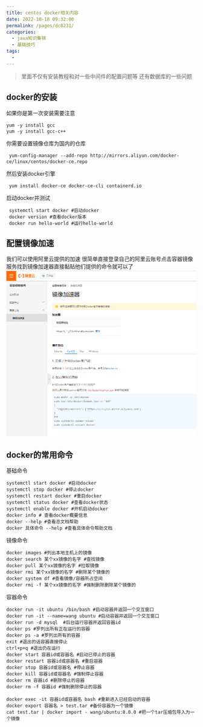 ```yaml
---
title: centos docker相关内容
date: 2022-10-18 09:32:00
permalink: /pages/dc0231/
categories:
  - java知识集锦
  - 基础技巧
tags:
  - 
---
```

> 里面不仅有安装教程和对一些中间件的配置问题等 还有数据库的一些问题

<!-- more -->

## docker的安装

如果你是第一次安装需要注意

```shell
yum -y install gcc 
yum -y install gcc-c++
```
你需要设置镜像仓库为国内的仓库

```shell
 yum-config-manager --add-repo http://mirrors.aliyun.com/docker-ce/linux/centos/docker-ce.repo
```

然后安装docker引擎

```shell
 yum install docker-ce docker-ce-cli containerd.io
```

启动docker并测试

```shell
 systemctl start docker #启动docker
 docker version #查看docker版本
 docker run hello-world #运行hello-world
```
## 配置镜像加速

我们可以使用阿里云提供的加速 很简单直接登录自己的阿里云账号点击容器镜像服务找到镜像加速器直接黏贴他们提供的命令就可以了
![img](../../.vuepress/public/img/blog/Snipaste_2022-10-18_10-09-41.png)

## docker的常用命令

基础命令
```shell
systemctl start docker #启动docker
systemctl stop docker #停止docker
systemctl restart docker #重启docker
systemctl status docker #查看docker状态
systemctl enable docker #开机启动docker
docker info # 查看docker概要信息
docker --help #查看总文档帮助
docker 具体命令 --help #查看具体命令帮助文档
```

镜像命令
```shell
docker images #列出本地主机上的镜像
docker search 某个xx镜像的名字 #查找镜像
docker pull 某个xx镜像的名字 #拉取镜像
docker rmi 某个xx镜像的名字 #删除某个镜像的
docker system df #查看镜像/容器所占空间
docker rmi -f 某个xx镜像的名字 #强制删除删除某个镜像的
```

容器命令
```shell
docker run -it ubuntu /bin/bash #启动容器并返回一个交互窗口
docker run -it --name=wang ubuntu #启动容器并返回一个交互窗口
docker run -d mysql  #后台运行容器并返回容器id
docker ps #罗列出所有正在运行的容器
docker ps -a #罗列出所有的容器
exit #退出的话容器直接停止
ctrl+p+q #退出仍在运行
docker start 容器id或容器名 #启动已停止的容器
docker restart 容器id或容器名 #重启容器
docker stop 容器id或容器名 #停止容器
docker kill 容器id或容器名 #强制停止容器
docker rm 容器id #删除停止的容器
docker rm -f 容器id #强制删除停止的容器

docker exec -it 容器id或容器名 bash #重新进入已经启动的容器
docker export 容器名 > test.tar #备份容器为一个镜像
cat test.tar | docker import - wang/ubuntu:8.0.0 #把一个tar压缩包导入为一个镜像
```